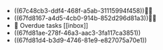 - ((67c48cb3-ddf4-468f-a5ab-31115994f458))📅📌
- ((67fd8167-a4d5-4cb0-914b-852d296d81a3))📅📌
- 📅 Overdue tasks [[inbox]]
- ((67fd81ae-278f-46a3-aac3-3fa117ca3851))
- ((67fd81d4-b3d9-4746-81e9-e827075a70e1))
